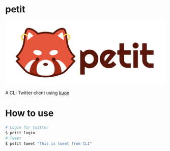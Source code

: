 # petit

![](./petit.png)

A CLI Twitter client using [kuon](https://github.com/hppRC/kuon)

# How to use

```bash
# Login for twitter
$ petit login
# Tweet
$ petit tweet "This is tweet from CLI"
```
